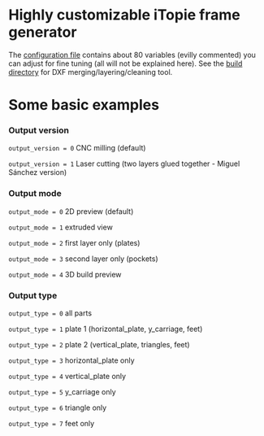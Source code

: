 # Highly customizable iTopie frame generator
The [configuration file](https://github.com/lautr3k/RepRap-iTopie/blob/dev/scad/config.scad) contains about 80 variables (evilly commented) you can adjust for fine tuning (all will not be explained here). See the [build directory](https://github.com/lautr3k/RepRap-iTopie/tree/dev/build) for DXF merging/layering/cleaning tool.

# Some basic examples
### Output version
`output_version = 0` CNC milling (default)

`output_version = 1` Laser cutting (two layers glued together - Miguel Sánchez version)

### Output mode
`output_mode = 0` 2D preview (default)

`output_mode = 1` extruded view

`output_mode = 2` first layer only (plates)

`output_mode = 3` second layer only (pockets)

`output_mode = 4` 3D build preview

### Output type
`output_type = 0` all parts

`output_type = 1` plate 1 (horizontal_plate, y_carriage, feet)

`output_type = 2` plate 2 (vertical_plate, triangles, feet)

`output_type = 3` horizontal_plate only

`output_type = 4` vertical_plate only

`output_type = 5` y_carriage only

`output_type = 6` triangle only

`output_type = 7` feet only

